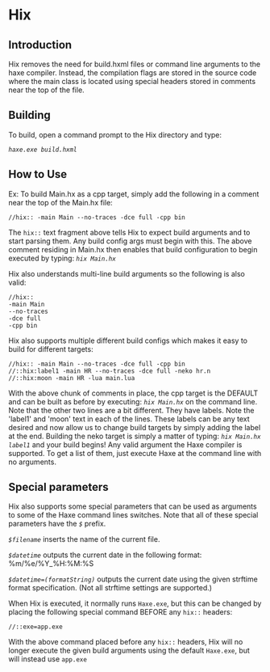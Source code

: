 # Hix

## Introduction

Hix removes the need for build.hxml files or command line arguments to the haxe compiler.
Instead, the compilation flags are stored in the source code where the main class is located
using special headers stored in comments near the top of the file.

## Building

To build, open a command prompt to the Hix directory and type:

*`haxe.exe build.hxml`*

## How to Use

Ex: To build Main.hx as a cpp target, simply add the following in a comment near the top of the Main.hx file:

```
//hix:: -main Main --no-traces -dce full -cpp bin
```

The `hix::` text fragment above tells Hix to expect build arguments and to start parsing them. Any build config
args must begin with this. The above comment residing in Main.hx then enables that build configuration to begin
executed by typing: *`hix Main.hx`*

Hix also understands multi-line build arguments so the following is also valid:

```
//hix::
-main Main
--no-traces
-dce full
-cpp bin
```

Hix also supports multiple different build configs which makes it easy to build for different targets:
```
//hix:: -main Main --no-traces -dce full -cpp bin
//::hix:label1 -main HR --no-traces -dce full -neko hr.n
//::hix:moon -main HR -lua main.lua
```

With the above chunk of comments in place, the cpp target is the DEFAULT and can be built as before
by executing: *`hix Main.hx`* on the command line. Note that the other two lines are a bit different.
They have labels. Note the 'label1' and 'moon' text in each of the lines. These labels can be any text
desired and now allow us to change build targets by simply adding the label at the end. Building the
neko target is simply a matter of typing: *`hix Main.hx label1`* and your build begins! Any valid argument
the Haxe compiler is supported. To get a list of them, just execute Haxe at the command line with no arguments.

## Special parameters

Hix also supports some special parameters that can be used as arguments to some of the Haxe command lines switches.
Note that all of these special parameters have the *`$`* prefix.

*`$filename`* inserts the name of the current file.

*`$datetime`* outputs the current date in the following format: %m/%e/%Y_%H:%M:%S

*`$datetime=(formatString)`*  outputs the current date using the given strftime format specification. 
(Not all strftime settings are supported.)

When Hix is executed, it normally runs `Haxe.exe`, but this can be changed by placing the following
special command BEFORE any `hix::` headers:
```
//::exe=app.exe
```
With the above command placed before any `hix::` headers, Hix will no longer execute the given build arguments
using the default `Haxe.exe`, but will instead use `app.exe`